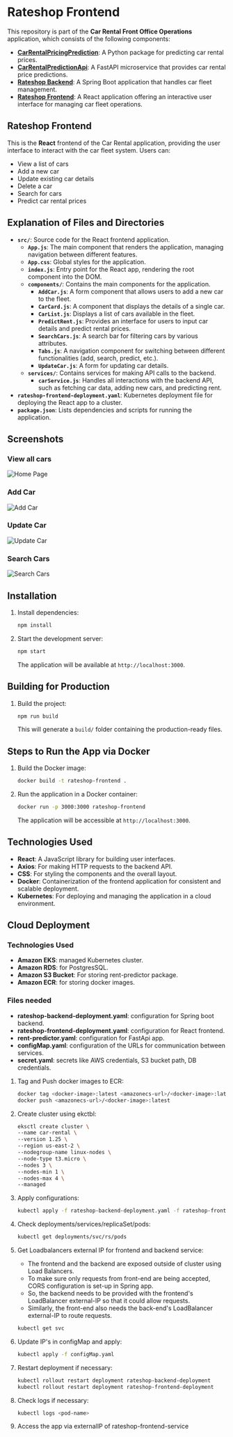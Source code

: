 # Rateshop Frontend

This repository is part of the **Car Rental Front Office Operations** application, which consists of the following components:

- [**CarRentalPricingPrediction**](https://github.com/mj301296/CarRentalPricingPrediction): A Python package for predicting car rental prices.
- [**CarRentalPredictionApi**](https://github.com/mj301296/CarRentalPredictionApi): A FastAPI microservice that provides car rental price predictions.
- [**Rateshop Backend**](https://github.com/mj301296/RateShop): A Spring Boot application that handles car fleet management.
- [**Rateshop Frontend**](https://github.com/mj301296/rateshop-frontend): A React application offering an interactive user interface for managing car fleet operations.

## Rateshop Frontend

This is the **React** frontend of the Car Rental application, providing the user interface to interact with the car fleet system. Users can:

- View a list of cars
- Add a new car
- Update existing car details
- Delete a car
- Search for cars
- Predict car rental prices

## Explanation of Files and Directories

- **`src/`**: Source code for the React frontend application.
  - **`App.js`**: The main component that renders the application, managing navigation between different features.
  - **`App.css`**: Global styles for the application.
  - **`index.js`**: Entry point for the React app, rendering the root component into the DOM.
  - **`components/`**: Contains the main components for the application.
    - **`AddCar.js`**: A form component that allows users to add a new car to the fleet.
    - **`CarCard.js`**: A component that displays the details of a single car.
    - **`CarList.js`**: Displays a list of cars available in the fleet.
    - **`PredictRent.js`**: Provides an interface for users to input car details and predict rental prices.
    - **`SearchCars.js`**: A search bar for filtering cars by various attributes.
    - **`Tabs.js`**: A navigation component for switching between different functionalities (add, search, predict, etc.).
    - **`UpdateCar.js`**: A form for updating car details.
  - **`services/`**: Contains services for making API calls to the backend.
    - **`carService.js`**: Handles all interactions with the backend API, such as fetching car data, adding new cars, and predicting rent.
- **`rateshop-frontend-deployment.yaml`**: Kubernetes deployment file for deploying the React app to a cluster.
- **`package.json`**: Lists dependencies and scripts for running the application.

## Screenshots

### View all cars
![Home Page](./assets/all-cars.png)

### Add Car
![Add Car](./assets/add-car.png)

### Update Car
![Update Car](./assets/update.png)

### Search Cars
![Search Cars](./assets/search.png)

## Installation

1. Install dependencies:

    ```bash
    npm install
    ```

2. Start the development server:

    ```bash
    npm start
    ```

    The application will be available at `http://localhost:3000`.

## Building for Production

1. Build the project:

    ```bash
    npm run build
    ```

    This will generate a `build/` folder containing the production-ready files.

## Steps to Run the App via Docker

1. Build the Docker image:

    ```bash
    docker build -t rateshop-frontend .
    ```

2. Run the application in a Docker container:

    ```bash
    docker run -p 3000:3000 rateshop-frontend
    ```

    The application will be accessible at `http://localhost:3000`.

## Technologies Used

- **React**: A JavaScript library for building user interfaces.
- **Axios**: For making HTTP requests to the backend API.
- **CSS**: For styling the components and the overall layout.
- **Docker**: Containerization of the frontend application for consistent and scalable deployment.
- **Kubernetes**: For deploying and managing the application in a cloud environment.

## Cloud Deployment

### Technologies Used

- **Amazon EKS**: managed Kubernetes cluster.
- **Amazon RDS**: for PostgresSQL.
- **Amazon S3 Bucket**: For storing rent-predictor package.
- **Amazon ECR**: for storing docker images.

### Files needed

- **rateshop-backend-deployment.yaml**: configuration for Spring boot backend.
- **rateshop-frontend-deployment.yaml**: configuration for React frontend.
- **rent-predictor.yaml**: configuration for FastApi app.
- **configMap.yaml**: configuration of the URLs for communication between services.
- **secret.yaml**: secrets like AWS credentials, S3 bucket path, DB credentials.

1. Tag and Push docker images to ECR:

    ```bash
    docker tag <docker-image>:latest <amazonecs-url>/<docker-image>:latest
    docker push <amazonecs-url>/<docker-image>:latest
    ```

2. Create cluster using ekctbl:

    ```bash
    eksctl create cluster \
    --name car-rental \
    --version 1.25 \
    --region us-east-2 \
    --nodegroup-name linux-nodes \
    --node-type t3.micro \
    --nodes 3 \
    --nodes-min 1 \
    --nodes-max 4 \
    --managed
    ```

3. Apply configurations:

    ```bash
    kubectl apply -f rateshop-backend-deployment.yaml -f rateshop-frontend-deployment.yaml -f rent-predictor.yaml -f configMap.yaml -f secret.yaml
    ```
4. Check deployments/services/replicaSet/pods:

    ```bash
    kubectl get deployments/svc/rs/pods
    ```
5. Get Loadbalancers external IP for frontend and backend service:
    - The frontend and the backend are exposed outside of cluster using Load Balancers.
    - To make sure only requests from front-end are being accepted, CORS configuration is set-up in Spring app.
    - So, the backend needs to be provided with the frontend's LoadBalancer external-IP so that it could allow requests.
    - Similarly, the front-end also needs the back-end's LoadBalancer external-IP to route requests.

    ```bash
    kubectl get svc
    ```

6. Update IP's in configMap and apply:
   
    ```bash
    kubectl apply -f configMap.yaml
    ```

7. Restart deployment if necessary:

    ```bash
    kubectl rollout restart deployment rateshop-backend-deployment
    kubectl rollout restart deployment rateshop-frontend-deployment
    ```
8. Check logs if necessary:

    ```bash
    kubectl logs <pod-name>
    ```
9. Access the app via externalIP of rateshop-frontend-service

